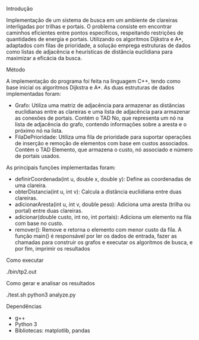 Introdução

Implementação de um sistema de busca em um ambiente de clareiras interligadas por trilhas e portais. O problema consiste em encontrar caminhos eficientes entre pontos específicos, respeitando restrições de quantidades de energia e portais. Utilizando os algoritmos  Dijkstra e A*, adaptados com filas de prioridade, a solução emprega estruturas de dados como listas de adjacência e heurísticas de distância euclidiana para maximizar a eficácia da busca.

Método

A implementação do programa foi feita na linguagem C++, tendo como base inicial os algoritmos  Dijkstra e A*.
As duas estruturas de dados implementadas foram:

- Grafo: Utiliza uma matriz de adjacência para armazenar as distâncias euclidianas entre as clareiras e uma lista de adjacência para armazenar as conexões de portais. Contém o TAD No, que representa um nó na lista de adjacência do grafo, contendo informações sobre a aresta e o próximo nó na lista.
- FilaDePrioridade: Utiliza uma fila de prioridade para suportar operações de inserção e remoção de elementos com base em custos associados. Contém o TAD Elemento, que  armazena o custo, nó associado e número de portais usados.
  
As principais funções implementadas foram:

- definirCoordenada(int u, double x, double y): Define as coordenadas de uma clareira.
- obterDistancia(int u, int v): Calcula a distância euclidiana entre duas clareiras.
- adicionarAresta(int u, int v, double peso): Adiciona uma aresta (trilha ou portal) entre duas clareiras.
- adicionar(double custo, int no, int portais): Adiciona um elemento na fila com base no custo.
- remover(): Remove e retorna o elemento com menor custo da fila.
A função main() é responsável por ler os dados de entrada, fazer as chamadas para construir os grafos e executar os algoritmos de busca, e por fim,  imprimir os resultados

Como executar

./bin/tp2.out

Como gerar e analisar os resultados

./test.sh
python3 analyze.py

Dependências

- g++
- Python 3
- Bibliotecas: matplotlib, pandas
